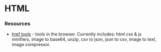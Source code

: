 # HTML

### Resources

* [href tools](https://hreftools.com/) - tools in the browser. Currently includes: html css & js minifiers, image to base64, unzip, csv to json, json to csv, image to text, image compressor.



